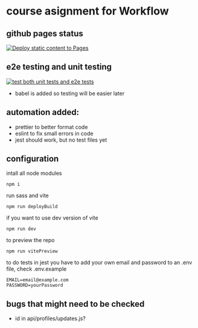 # course asignment for Workflow

## github pages status

[![Deploy static content to Pages](https://github.com/puggen1/social-media-client/actions/workflows/pages.yml/badge.svg)](https://github.com/puggen1/social-media-client/actions/workflows/pages.yml)

## e2e testing and unit testing

[![test both unit tests and e2e tests](https://github.com/puggen1/social-media-client/actions/workflows/cypressTest.yml/badge.svg)](https://github.com/puggen1/social-media-client/actions/workflows/cypressTest.yml)

- babel is added so testing will be easier later

## automation added:

- prettier to better format code
- eslint to fix small errors in code
- jest should work, but no test files yet

## configuration

intall all node modules

```
npm i
```

run sass and vite

```
npm run deployBuild
```

if you want to use dev version of vite

```
npm run dev
```

to preview the repo

```
npm run vitePreview
```

to do tests in jest you have to add your own email and password to an .env file, check .env.example

```
EMAIL=email@example.com
PASSWORD=yourPassword
```

## bugs that might need to be checked

- id in api/profiles/updates.js?

